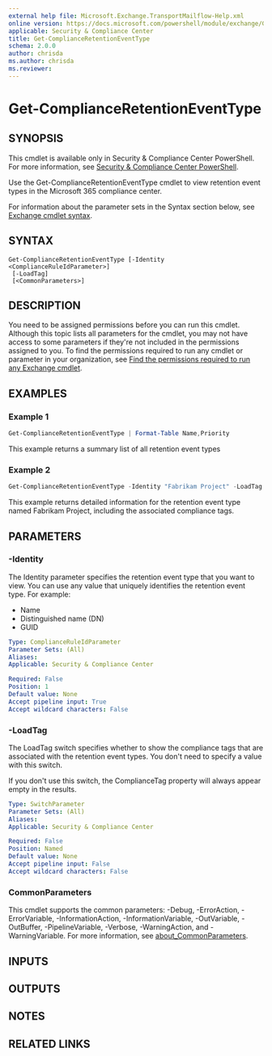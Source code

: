 ```yaml
---
external help file: Microsoft.Exchange.TransportMailflow-Help.xml
online version: https://docs.microsoft.com/powershell/module/exchange/Get-ComplianceRetentionEventType
applicable: Security & Compliance Center
title: Get-ComplianceRetentionEventType
schema: 2.0.0
author: chrisda
ms.author: chrisda
ms.reviewer:
---
```


# Get-ComplianceRetentionEventType

## SYNOPSIS
This cmdlet is available only in Security & Compliance Center PowerShell. For more information, see [Security & Compliance Center PowerShell](https://docs.microsoft.com/powershell/exchange/scc-powershell).

Use the Get-ComplianceRetentionEventType cmdlet to view retention event types in the Microsoft 365 compliance center.

For information about the parameter sets in the Syntax section below, see [Exchange cmdlet syntax](https://docs.microsoft.com/powershell/exchange/exchange-cmdlet-syntax).

## SYNTAX

```
Get-ComplianceRetentionEventType [-Identity <ComplianceRuleIdParameter>]
 [-LoadTag]
 [<CommonParameters>]
```

## DESCRIPTION
You need to be assigned permissions before you can run this cmdlet. Although this topic lists all parameters for the cmdlet, you may not have access to some parameters if they're not included in the permissions assigned to you. To find the permissions required to run any cmdlet or parameter in your organization, see [Find the permissions required to run any Exchange cmdlet](https://docs.microsoft.com/powershell/exchange/find-exchange-cmdlet-permissions).

## EXAMPLES

### Example 1
```powershell
Get-ComplianceRetentionEventType | Format-Table Name,Priority
```

This example returns a summary list of all retention event types

### Example 2
```powershell
Get-ComplianceRetentionEventType -Identity "Fabrikam Project" -LoadTag
```

This example returns detailed information for the retention event type named Fabrikam Project, including the associated compliance tags.

## PARAMETERS

### -Identity
The Identity parameter specifies the retention event type that you want to view. You can use any value that uniquely identifies the retention event type. For example:

- Name
- Distinguished name (DN)
- GUID

```yaml
Type: ComplianceRuleIdParameter
Parameter Sets: (All)
Aliases:
Applicable: Security & Compliance Center

Required: False
Position: 1
Default value: None
Accept pipeline input: True
Accept wildcard characters: False
```

### -LoadTag
The LoadTag switch specifies whether to show the compliance tags that are associated with the retention event types. You don't need to specify a value with this switch.

If you don't use this switch, the ComplianceTag property will always appear empty in the results.

```yaml
Type: SwitchParameter
Parameter Sets: (All)
Aliases:
Applicable: Security & Compliance Center

Required: False
Position: Named
Default value: None
Accept pipeline input: False
Accept wildcard characters: False
```

### CommonParameters
This cmdlet supports the common parameters: -Debug, -ErrorAction, -ErrorVariable, -InformationAction, -InformationVariable, -OutVariable, -OutBuffer, -PipelineVariable, -Verbose, -WarningAction, and -WarningVariable. For more information, see [about_CommonParameters](https://go.microsoft.com/fwlink/p/?LinkID=113216).

## INPUTS

###  

## OUTPUTS

###  

## NOTES

## RELATED LINKS
